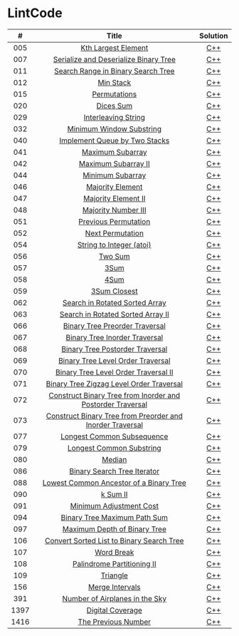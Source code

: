 # LintCode
| #        | Title    |   Solution     |
| :--------:   | :-----:   |  :------: |
|   005      |   [Kth Largest Element](https://www.lintcode.com/problem/kth-largest-element/description) |    [C++](./C++/c005.h) |
|   007      |   [Serialize and Deserialize Binary Tree](https://www.lintcode.com/problem/serialize-and-deserialize-binary-tree/description) |    [C++](./C++/c007.h) |
|   011      |   [Search Range in Binary Search Tree](https://www.lintcode.com/problem/search-range-in-binary-search-tree/description) |    [C++](./C++/c011.h) |
|   012      |   [Min Stack](https://www.lintcode.com/problem/min-stack/description) |    [C++](./C++/c012.h) |
|   015      |   [Permutations](https://www.lintcode.com/problem/permutations/description) |    [C++](./C++/c015.h) |
|   020      |   [Dices Sum](https://www.lintcode.com/problem/dices-sum/description) |    [C++](./C++/c020.h) |
|   029      |   [Interleaving String](https://www.lintcode.com/problem/interleaving-string/description) |    [C++](./C++/c029.h) |
|   032      |   [Minimum Window Substring](https://www.lintcode.com/problem/minimum-window-substring/description) |    [C++](./C++/c032.h) |
|   040      |   [Implement Queue by Two Stacks](https://www.lintcode.com/problem/implement-queue-by-two-stacks/description) |    [C++](./C++/c040.h) |
|   041      |   [Maximum Subarray](https://www.lintcode.com/problem/maximum-subarray/description) |    [C++](./C++/c041.h) |
|   042      |   [Maximum Subarray II](https://www.lintcode.com/problem/maximum-subarray-ii/description) |    [C++](./C++/c042.h) |
|   044      |   [Minimum Subarray](https://www.lintcode.com/problem/minimum-subarray/description) |    [C++](./C++/c044.h) |
|   046      |   [Majority Element](https://www.lintcode.com/problem/majority-element/description) |    [C++](./C++/c046.h) |
|   047      |   [Majority Element II](https://www.lintcode.com/problem/majority-element-ii/description) |    [C++](./C++/c047.h) |
|   048      |   [Majority Number III](https://www.lintcode.com/problem/majority-number-iii/description) |    [C++](./C++/c048.h) |
|   051      |   [Previous Permutation](https://www.lintcode.com/problem/previous-permutation/description) |    [C++](./C++/c051.h) |
|   052      |   [Next Permutation](https://www.lintcode.com/problem/next-permutation/description) |    [C++](./C++/c052.h) |
|   054      |   [String to Integer (atoi)](https://www.lintcode.com/problem/string-to-integer-atoi/description) |    [C++](./C++/c054.h) |
|   056      |   [Two Sum](https://www.lintcode.com/problem/two-sum/description) |    [C++](./C++/c056.h) |
|   057      |   [3Sum](https://www.lintcode.com/problem/3sum/description) |    [C++](./C++/c057.h) |
|   058      |   [4Sum](https://www.lintcode.com/problem/4sum/description) |    [C++](./C++/c058.h) |
|   059      |   [3Sum Closest](https://www.lintcode.com/problem/3sum-closest/description) |    [C++](./C++/c059.h) |
|   062      |   [Search in Rotated Sorted Array](https://www.lintcode.com/problem/search-in-rotated-sorted-array/description) |    [C++](./C++/c062.h) |
|   063      |   [Search in Rotated Sorted Array II](https://www.lintcode.com/problem/search-in-rotated-sorted-array-ii/description) |    [C++](./C++/c063.h) |
|   066      |   [Binary Tree Preorder Traversal](https://www.lintcode.com/problem/binary-tree-preorder-traversal/description) |    [C++](./C++/c066.h) |
|   067      |   [Binary Tree Inorder Traversal](https://www.lintcode.com/problem/binary-tree-inorder-traversal/description) |    [C++](./C++/c067.h) |
|   068      |   [Binary Tree Postorder Traversal](https://www.lintcode.com/problem/binary-tree-postorder-traversal/description) |    [C++](./C++/c068.h) |
|   069      |   [Binary Tree Level Order Traversal](https://www.lintcode.com/problem/binary-tree-level-order-traversal/description) |    [C++](./C++/c069.h) |
|   070      |   [Binary Tree Level Order Traversal II](https://www.lintcode.com/problem/binary-tree-level-order-traversal-ii/description) |    [C++](./C++/c070.h) |
|   071      |   [Binary Tree Zigzag Level Order Traversal](https://www.lintcode.com/problem/binary-tree-zigzag-level-order-traversal/description) |    [C++](./C++/c071.h) |
|   072      |   [Construct Binary Tree from Inorder and Postorder Traversal](https://www.lintcode.com/problem/construct-binary-tree-from-inorder-and-postorder-traversal/description) |    [C++](./C++/c072.h) |
|   073      |   [Construct Binary Tree from Preorder and Inorder Traversal](https://www.lintcode.com/problem/construct-binary-tree-from-preorder-and-inorder-traversal/description) |    [C++](./C++/c073.h) |
|   077      |   [Longest Common Subsequence](https://www.lintcode.com/problem/longest-common-subsequence/description) |    [C++](./C++/c077.h) |
|   079      |   [Longest Common Substring](https://www.lintcode.com/problem/longest-common-substring/description) |    [C++](./C++/c079.h) |
|   080      |   [Median](https://www.lintcode.com/problem/median/description) |    [C++](./C++/c080.h) |
|   086      |   [Binary Search Tree Iterator](https://www.lintcode.com/problem/binary-search-tree-iterator/description) |    [C++](./C++/c086.h) |
|   088      |   [Lowest Common Ancestor of a Binary Tree](https://www.lintcode.com/problem/lowest-common-ancestor-of-a-binary-tree/description) |    [C++](./C++/c088.h) |
|   090      |   [k Sum II](https://www.lintcode.com/problem/k-sum-ii/description) |    [C++](./C++/c090.h) |
|   091      |   [Minimum Adjustment Cost](https://www.lintcode.com/problem/minimum-adjustment-cost/description) |    [C++](./C++/c091.h) |
|   094      |   [Binary Tree Maximum Path Sum](https://www.lintcode.com/problem/binary-tree-maximum-path-sum/description) |    [C++](./C++/c094.h) |
|   097      |   [Maximum Depth of Binary Tree](https://www.lintcode.com/problem/maximum-depth-of-binary-tree/description) |    [C++](./C++/c097.h) |
|   106      |   [ Convert Sorted List to Binary Search Tree](https://www.lintcode.com/problem/convert-sorted-list-to-binary-search-tree/description) |    [C++](./C++/c106.h) |
|   107      |   [Word Break](https://www.lintcode.com/problem/word-break/description) |    [C++](./C++/c107.h) |
|   108      |   [Palindrome Partitioning II](https://www.lintcode.com/problem/palindrome-partitioning-ii/description) |    [C++](./C++/c108.h) |
|   109      |   [Triangle](https://www.lintcode.com/problem/triangle/description) |    [C++](./C++/c109.h) |
|   156      |   [Merge Intervals](https://www.lintcode.com/problem/merge-intervals/description) |    [C++](./C++/c156.h) |
|   391      |   [Number of Airplanes in the Sky](https://www.lintcode.com/problem/number-of-airplanes-in-the-sky/description) |   [C++](./C++/c391.h) |
|   1397     |   [Digital Coverage](https://www.lintcode.com/problem/digital-coverage/description) |    [C++](./C++/c1397.h) |
|   1416     |   [The Previous Number](https://www.lintcode.com/problem/the-previous-number/description) |    [C++](./C++/c1416.h) |
